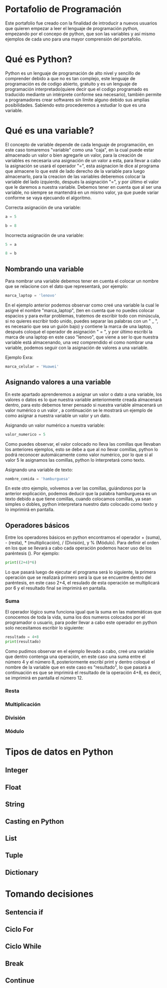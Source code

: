 # Portafolio de Programación
Este portafolio fue creado con la finalidad de introducir a nuevos usuarios que quieren empezar a leer el lenguaje de programación python, empezando por el concepo de python, que son las variables y así mismo ejemplos de cada uno para una mayor comprensión del portafolio.

# Qué es Python?
Python es un lenguaje de programación de alto nivel y sencillo de comprender debido a que no es tan complejo, este lenguaje de programación es de codigo abierto,
gratuito y es un lenguaje de programación interpretado(quiere decir que el codigo programado es traducido mediante un intérprete conforme sea necesario), también permite a programadores crear softwares sin límite alguno debido sus amplias posibilidades. Sabiendo esto procederemos a estudiar lo que es una variable.

# Qué es una variable?
El concepto de variable depende de cada lenguaje de programación, en este caso tomaremos "variable" como una "caja", en la cual puede estar almacenado un valor o bien agregarle un valor, para la creación de variables es necesaria una asignación de un valor a esta, para llevar a cabo la asignación se usará el operador "=", esta asignacion le dice al programa que almacene lo que esté de lado derecho de la variable para luego almacenarlo, para la creacion de las variables deberemos colocar la variable del lado izquierdo, después la asignación "=", y por último el valor que le daremos a nuestra variable. Debemos tener en cuenta que al ser una variable, no siempre se mantendrá en un mismo valor, ya que puede variar conforme se vaya ejecuando el algoritmo. 

Correcta asignación de una variable:
```python
a = 5
```
```python
b = 8
```
Incorrecta asignación de una variable:
```python
5 = a
```
```python
8 = b
```
## Nombrando una variable
Para nombrar una variable debemos tener en cuenta el colocar un nombre que se relacione con el dato que representará, por ejemplo:
```python
marca_laptop = 'lenovo'
```
En el ejemplo anterior podemos observar como creé una variable la cual le asigné el nombre "marca_laptop", (ten en cuenta que no puedes colocar espacios y para evitar problemas, tratemos de escribir todo con minúscula, si no quieres escribir todo unido, puedes separar las palabras con un " _ ", es necesario que sea un guión bajo) y contiene la marca de una laptop, después coloqué el operador de asignación " = ", y por último escribí la marca de una laptop en este caso "lenovo", que viene a ser lo que nuestra variable está almacenando, una vez comprendido el como nombrar una variable, podemos seguir con la asignación de valores a una variable.

Ejemplo Exra:
```python
marca_celular = 'Huawei'
```
## Asignando valores a una variable
En este apartado aprenderemos a asignar un valor o dato a una variable, los valores o datos es lo que nuestra variable anteriormente creada almacenará dentro, para esto debemos tener pensado si nuestra variable almacenará un valor numérico o un valor , a continuación se le mostrará un ejemplo de  como asignar a nuestra variable un valor y un dato.

Asignando un valor numérico a nuestra variable:
```python
valor_numerico = 5
```
Como puedes observar, el valor colocado no lleva las comillas que llevaban los anteriores ejemplos, esto se debe a que al no llevar comillas, python lo podrá reconocer automáicamente como valor numérico, por lo que si al valor 5 le asignamos las comillas, python lo interpretará como texto.

Asignando una variable de texto:
```python
nombre_comida = 'hamburguesa'
```
En este otro ejemplo, volvemos a ver las comillas, guiándonos por la anterior explicación, podemos deducir que la palabra hamburguesa es un texto debido a que tiene comillas, cuando colocamos comillas, ya sean simples o dobles, python interpretara nuestro dato colocado como texto y lo imprimirá en pantalla.

## Operadores básicos
Entre los operadores básicos en python encontramos el operador + (suma), - (resta), * (multiplicación), / (División), y % (Módulo). Para definir el orden en los que se llevará a cabo cada operación podemos hacer uso de los paréntesis (). Por ejemplo:
```python
print((2+4)*6)
```
Lo que pasará luego de ejecutar el programa será lo siguiente, la primera operación que se realizará primero será la que se encuentre dentro del paréntesis, en este caso 2+4, el resulado de esta operación se multiplicará por 6 y el resultado final se imprimirá en pantalla.

### Suma
El operador lógico suma funciona igual que la suma en las matemáticas que conocemos de toda la vida, suma los dos numeros colocados por el programador o usuario, para poder llevar a cabo este operador en python solo necesitamos escribir lo siguiente:
```python
resultado = 4+8
print(resultado)
```
Como pudimos observar en el ejemplo llevado a cabo, creé una variable que dentro contenga una operación, en este caso una suma entre el número 4 y el número 8, posteriormente escribí print y dentro coloqué el nombre de la variable que en este caso es "resultado", lo que pasará a continuación es que se imprimirá el resultado de la operación 4+8, es decir, se imprimirá en pantalla el número 12.
### Resta

### Multiplicación

### División

### Módulo

# Tipos de datos en Python

## Integer

## Float

## String

## Casting en Python

## List

## Tuple

## Dictionary

# Tomando decisiones

## Sentencia if

## Ciclo For

## Ciclo While

## Break

## Continue
